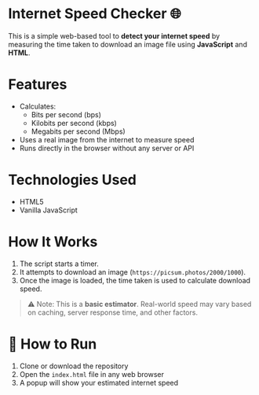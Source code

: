 # Internet Speed Checker 🌐

This is a simple web-based tool to **detect your internet speed** by measuring the time taken to download an image file using **JavaScript** and **HTML**.

# Features
- Calculates:
  - Bits per second (bps)
  - Kilobits per second (kbps)
  - Megabits per second (Mbps)
- Uses a real image from the internet to measure speed
- Runs directly in the browser without any server or API

# Technologies Used
- HTML5
- Vanilla JavaScript

# How It Works
1. The script starts a timer.
2. It attempts to download an image (`https://picsum.photos/2000/1000`).
3. Once the image is loaded, the time taken is used to calculate download speed.

> ⚠️ Note: This is a **basic estimator**. Real-world speed may vary based on caching, server response time, and other factors.

# 📂 How to Run
1. Clone or download the repository
2. Open the `index.html` file in any web browser
3. A popup will show your estimated internet speed





